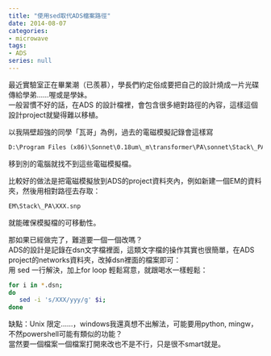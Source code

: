 ```yaml
---
title: "使用sed取代ADS檔案路徑"
date: 2014-08-07
categories:
- microwave
tags:
- ADS
series: null
---
```


最近實驗室正在畢業潮（已羨慕），學長們約定俗成要把自己的設計燒成一片光碟傳給學弟……喔或是學妹。   
一般習慣不好的話，在ADS 的設計檔裡，會包含很多絕對路徑的內容，這樣這個設計project就變得難以移植。   

以我隔壁超強的同學「瓦哥」為例，過去的電磁模擬記錄會這樣寫   
```txt
D:\Program Files (x86)\Sonnet\0.18um\_m\transformer\PA\sonnet\Stack\_PA\XXX.snp  
```
移到別的電腦就找不到這些電磁模擬檔。   

比較好的做法是把電磁模擬放到ADS的project資料夾內，例如新建一個EM的資料夾，然後用相對路徑去存取：   
```txt
EM\Stack\_PA\XXX.snp  
```
就能確保模擬檔的可移動性。   

那如果已經做完了，難道要一個一個改嗎？   
ADS的設計是記錄在dsn文字檔裡面，這類文字檔的操作其實也很簡單，在ADS project的networks資料夾，改掉dsn裡面的檔案即可：   
用 sed 一行解決，加上for loop 輕鬆寫意，就跟喝水一樣輕鬆：   

```bash
for i in *.dsn;
do
   sed -i 's/XXX/yyy/g' $i;
done   
```

缺點：Unix 限定……，windows我還真想不出解法，可能要用python, mingw，不然powershell可能有類似的功能？   
當然要一個檔案一個檔案打開來改也不是不行，只是很不smart就是。 